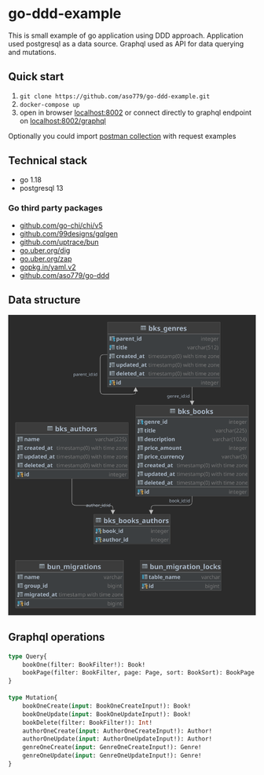 # go-ddd-example

This is small example of go application using DDD approach. Application used postgresql as a data source. Graphql used as API for data querying and mutations.

## Quick start

1. ```git clone https://github.com/aso779/go-ddd-example.git```
2. ```docker-compose up```
3. open in browser [localhost:8002](http://localhost:8002) or connect directly to graphql endpoint on [localhost:8002/graphql](http://localhost:8002/graphql)

Optionally you could import [postman collection](/postman_collection.json) with request examples

## Technical stack

- go 1.18
- postgresql 13

### Go third party packages

- [github.com/go-chi/chi/v5](https://github.com/go-chi/chi/v5)
- [github.com/99designs/gqlgen](https://github.com/99designs/gqlgen)
- [github.com/uptrace/bun](https://github.com/uptrace/bun)
- [go.uber.org/dig](https://go.uber.org/dig)
- [go.uber.org/zap](https://go.uber.org/zap)
- [gopkg.in/yaml.v2](https://gopkg.in/yaml.v2)
- [github.com/aso779/go-ddd](https://github.com/aso779/go-ddd)

## Data structure

![schema](docs/bks_schema.svg)

## Graphql operations

```graphql
type Query{
    bookOne(filter: BookFilter!): Book!
    bookPage(filter: BookFilter, page: Page, sort: BookSort): BookPage!
}

type Mutation{
    bookOneCreate(input: BookOneCreateInput!): Book!
    bookOneUpdate(input: BookOneUpdateInput!): Book!
    bookDelete(filter: BookFilter!): Int!
    authorOneCreate(input: AuthorOneCreateInput!): Author!
    authorOneUpdate(input: AuthorOneUpdateInput!): Author!
    genreOneCreate(input: GenreOneCreateInput!): Genre!
    genreOneUpdate(input: GenreOneUpdateInput!): Genre!
}
```